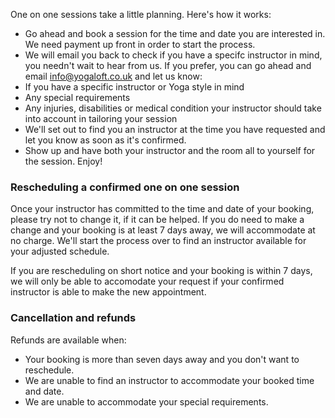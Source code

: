 One on one sessions take a little planning. Here's how it works:

- Go ahead and book a session for the time and date you are interested in. We need payment up front in order to start the process.
- We will email you back to check if you have a specifc instructor in mind, you needn't wait to hear from us. If you prefer, you can go ahead and email info@yogaloft.co.uk and let us know:
 - If you have a specific instructor or Yoga style in mind
 - Any special requirements
 - Any injuries, disabilities or medical condition your instructor should take into account in tailoring your session
- We'll set out to find you an instructor at the time you have requested and let you know as soon as it's confirmed.
- Show up and have both your instructor and the room all to yourself for the session. Enjoy!

### Rescheduling a confirmed one on one session

Once your instructor has committed to the time and date of your booking, please try not to change it, if it can be helped.
If you do need to make a change and your booking is at least 7 days away, we will accommodate at no charge.
We'll start the process over to find an instructor available for your adjusted schedule.

If you are rescheduling on short notice and your booking is within 7 days, we will only be able to accomodate your request if your confirmed instructor is able to make the new appointment.

### Cancellation and refunds

Refunds are available when:

- Your booking is more than seven days away and you don't want to reschedule.
- We are unable to find an instructor to accommodate your booked time and date.
- We are unable to accommodate your special requirements.
